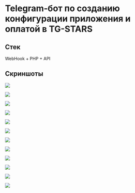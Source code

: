 # Telegram-бот по созданию конфигурации приложения и оплатой в TG-STARS
## Стек
WebHook + PHP + API
## Скриншоты
![](img/1.jpg)

![](img/2.jpg)

![](img/3.jpg)

![](img/4.jpg)

![](img/5.jpg)

![](img/6.jpg)

![](img/7.jpg)

![](img/8.jpg)

![](img/9.jpg)

![](img/10.jpg)

![](img/11.jpg)

![](img/12.jpg)